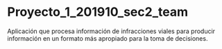 # Proyecto_1_201910_sec2_team
Aplicación que procesa información de infracciones viales para producir información en un formato más apropiado para la toma de decisiones. 
